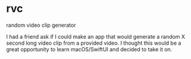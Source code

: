 # rvc
random video clip generator

I had a friend ask if I could make an app that would generate a random X second long video clip from
a provided video. I thought this would be a great opportunity to learn macOS/SwiftUI and decided to
take it on.
